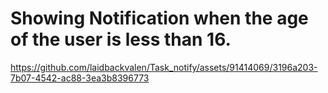 <h1>Showing Notification when the age of the user is less than 16.</h1>

https://github.com/laidbackvalen/Task_notify/assets/91414069/3196a203-7b07-4542-ac88-3ea3b8396773


